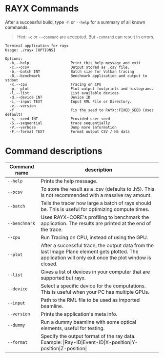 # RAYX Commands
After a successful build, type `-h` or `--help` for a summary of all known commands.

> Hint: `-c` or `--command` are accepted. But `-command` can result in errors.

```
Terminal application for rayx
Usage: ./rayx [OPTIONS]

Options:
  -h,--help                   Print this help message and exit
  -c,--ocsv                   Output stored as .csv file.
  -b,--batch INT              Batch size for Vulkan tracing
  -B,--benchmark              Benchmark application and output to stdout
  -x,--cpu                    Tracing on CPU
  -p,--plot                   Plot output footprints and histograms.
  -l,--list                   List available devices
  -d,--device INT             Device ID
  -i,--input TEXT             Input RML File or Directory.
  -v,--version
  -f                          Fix the seed to RAYX::FIXED_SEED (Uses default)
  -s,--seed INT               Provided user seed
  -S,--sequential             trace sequentially
  -V,--verbose                Dump more information
  -F,--format TEXT            Format output CSV / H5 data
```



# Command descriptions
| Command name  | description                                                                                                                                              |
| ------------- | -------------------------------------------------------------------------------------------------------------------------------------------------------- |
| `--help`      | Prints the help message.                                                                                                                                 |
| `--ocsv`      | To store the result as a .csv (defaults to .h5). This is not recommended with a massive ray amount.                                                      |
| `--batch`     | Tells the tracer how large a batch of rays should be. This is useful for optimizing compute times.                                                       |
| `--benchmark` | Uses RAYX-CORE's profiling to benchmark the application. The results are printed at the end of the trace.                                                |
| `--cpu`       | Run Tracing on CPU, instead of using the GPU.                                                                                                            |
| `--plot`      | After a successful trace, the output data from the last Image Plane element gets plotted. The application will only exit once the plot window is closed. |
| `--list`      | Gives a list of devices in your computer that are supported but rayx.                                                                                    |
| `--device`    | Select a specific device for the computations. This is useful when your PC has multiple GPUs.                                                            |
| `--input`     | Path to the RML file to be used as imported beamline.                                                                                                    |
| `--version`   | Prints the application's meta info.                                                                                                                      |
| `--dummy`     | Run a dummy beamline with some optical elements, useful for testing.                                                                                     |
| `--format`    | Specify the output format of the ray data. Example: \|Ray-ID\|Event-ID\|X-position\|Y-position\|Z-position\|                                             |